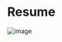 # Resume
![image](https://github.com/Debarjitmohanty/Resume/assets/91021174/884f3967-08aa-4966-ad26-2324ff125b32)

